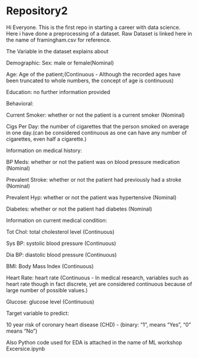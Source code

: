 # Repository2
Hi Everyone. 
This is the first repo in starting a career with data science. Here i have done a preprocessing of a dataset.
Raw Dataset is linked here in the name of framingham.csv for reference.

The Variable in the dataset explains about 


Demographic:
Sex: male or female(Nominal)

Age: Age of the patient;(Continuous - Although the recorded ages have been truncated to whole numbers, the concept of age is continuous)

Education: no further information provided


Behavioral:

Current Smoker: whether or not the patient is a current smoker (Nominal)

Cigs Per Day: the number of cigarettes that the person smoked on average in one day.(can be considered continuous as one can have any number of cigarettes, even half a cigarette.)


Information on medical history:

BP Meds: whether or not the patient was on blood pressure medication (Nominal)

Prevalent Stroke: whether or not the patient had previously had a stroke (Nominal)

Prevalent Hyp: whether or not the patient was hypertensive (Nominal)

Diabetes: whether or not the patient had diabetes (Nominal)


Information on current medical condition:

Tot Chol: total cholesterol level (Continuous)

Sys BP: systolic blood pressure (Continuous)

Dia BP: diastolic blood pressure (Continuous)

BMI: Body Mass Index (Continuous)

Heart Rate: heart rate (Continuous - In medical research, variables such as heart rate though in fact discrete, yet are considered continuous because of large number of possible values.)

Glucose: glucose level (Continuous)


Target variable to predict:

10 year risk of coronary heart disease (CHD) - (binary: “1”, means “Yes”, “0” means “No”)


Also Python code used for EDA is attached in the name of ML workshop Excersice.ipynb
